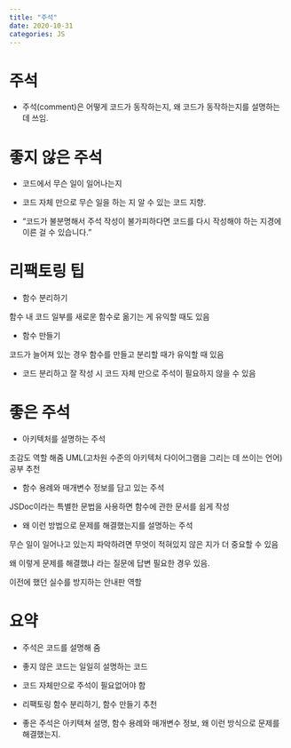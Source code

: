 ```yaml
---
title: "주석"
date: 2020-10-31
categories: JS
---
```


# 주석

- 주석(comment)은 어떻게 코드가 동작하는지, 왜 코드가 동작하는지를 설명하는 데 쓰임.

# 좋지 않은 주석

- 코드에서 무슨 일이 일어나는지

- 코드 자체 만으로 무슨 일을 하는 지 알 수 있는 코드 지향.

- “코드가 불분명해서 주석 작성이 불가피하다면 코드를 다시 작성해야 하는 지경에 이른 걸 수 있습니다.”

# 리팩토링 팁

- 함수 분리하기

함수 내 코드 일부를 새로운 함수로 옮기는 게 유익할 때도 있음

- 함수 만들기

코드가 늘어져 있는 경우 함수를 만들고 분리할 때가 유익할 때 있음

- 코드 분리하고 잘 작성 시 코드 자체 만으로 주석이 필요하지 않을 수 있음

# 좋은 주석

- 아키텍처를 설명하는 주석

조감도 역할 해줌
UML(고차원 수준의 아키텍처 다이어그램을 그리는 데 쓰이는 언어) 공부 추천

- 함수 용례와 매개변수 정보를 담고 있는 주석

JSDoc이라는 특별한 문법을 사용하면 함수에 관한 문서를 쉽게 작성

- 왜 이런 방법으로 문제를 해결했는지를 설명하는 주석

무슨 일이 일어나고 있는지 파악하려면 무엇이 적혀있지 않은 지가 더 중요할 수 있음

왜 이렇게 문제를 해결했냐 라는 질문에 답변 필요한 경우 있음.

이전에 했던 실수를 방지하는 안내판 역할

# 요약

- 주석은 코드를 설명해 줌

- 좋지 않은 코드는 일일히 설명하는 코드

- 코드 자체만으로 주석이 필요없어야 함

- 리팩토링 함수 분리하기, 함수 만들기 추천

- 좋은 주석은 아키텍쳐 설명, 함수 용례와 매개변수 정보, 왜 이런 방식으로 문제를 해결했는지.
